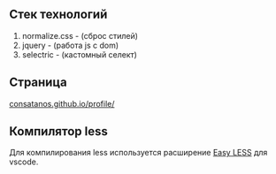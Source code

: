 ## Стек технологий
  1) normalize.css - (сброс стилей)
  2) jquery - (работа js с dom)
  3) selectric - (кастомный селект)

## Страница
  [consatanos.github.io/profile/](https://consatanos.github.io/profile/)

## Компилятор less
  Для компилирования less используется расширение [Easy LESS](https://marketplace.visualstudio.com/items?itemName=mrcrowl.easy-less) для vscode.
